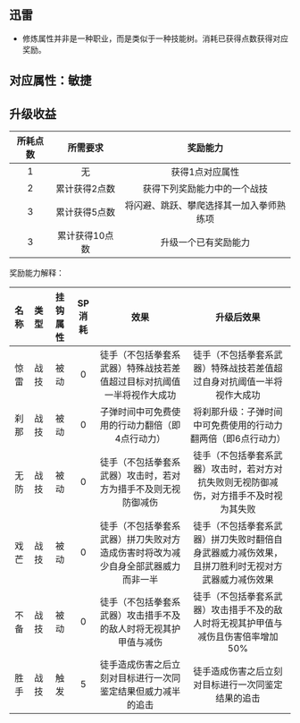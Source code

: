 ## 迅雷

* 修炼属性并非是一种职业，而是类似于一种技能树。消耗已获得点数获得对应奖励。

## 对应属性：敏捷

## 升级收益

所耗点数|所需要求|奖励能力
:--:|:--:|:--:
1|无|获得1点对应属性
2|累计获得2点数|获得下列奖励能力中的一个战技
3|累计获得5点数|将闪避、跳跃、攀爬选择其一加入拳师熟练项
3|累计获得10点数|升级一个已有奖励能力

奖励能力解释：

名称|类型|挂钩属性|SP消耗|效果|升级后效果
:--:|:--:|:--:|:--:|:--:|:--:
惊雷|战技|被动|0|徒手（不包括拳套系武器）特殊战技若差值超过目标对抗阈值一半将视作大成功|徒手（不包括拳套系武器）特殊战技若差值超过自身对抗阈值一半将视作大成功
刹那|战技|被动|0|子弹时间中可免费使用的行动力翻倍（即4点行动力）|将刹那升级：子弹时间中可免费使用的行动力翻两倍（即6点行动力）
无防|战技|被动|0|徒手（不包括拳套系武器）攻击时，若对方为措手不及则无视防御减伤|徒手（不包括拳套系武器）攻击时，若对方对抗失败则无视防御减伤，对方措手不及时视为其失败
戏芒|战技|被动|0|徒手（不包括拳套系武器）拼刀失败对方造成伤害时将改为减少自身全部武器威力而非一半|徒手（不包括拳套系武器）拼刀失败时翻倍自身武器威力减伤效果，且拼刀胜利时无视对方武器威力减伤效果
不备|战技|被动|0|徒手（不包括拳套系武器）攻击措手不及的敌人时将无视其护甲值与减伤|徒手（不包括拳套系武器）攻击措手不及的敌人时将无视其护甲值与减伤且伤害倍率增加50%
胜手|战技|触发|5|徒手造成伤害之后立刻对目标进行一次同鉴定结果但威力减半的追击|徒手造成伤害之后立刻对目标进行一次同鉴定结果的追击
